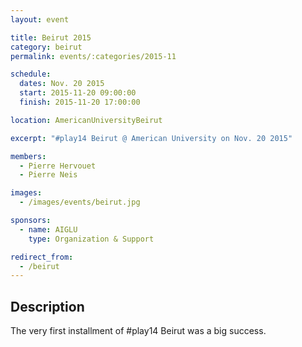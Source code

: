 ```yaml
---
layout: event

title: Beirut 2015
category: beirut
permalink: events/:categories/2015-11

schedule:
  dates: Nov. 20 2015
  start: 2015-11-20 09:00:00
  finish: 2015-11-20 17:00:00

location: AmericanUniversityBeirut

excerpt: "#play14 Beirut @ American University on Nov. 20 2015"

members:
  - Pierre Hervouet
  - Pierre Neis

images:
  - /images/events/beirut.jpg

sponsors:
  - name: AIGLU
    type: Organization & Support

redirect_from:
  - /beirut
---
```


## Description

The very first installment of #play14 Beirut was a big success.
